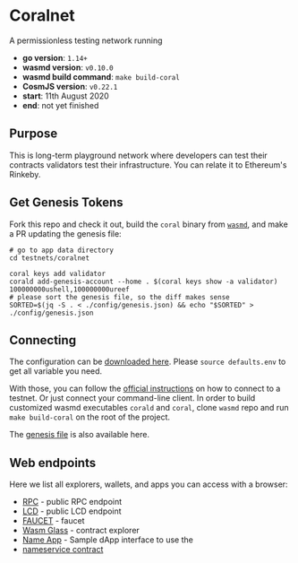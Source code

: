 # Coralnet

A permissionless testing network running

- **go version**: `1.14+`
- **wasmd version**: `v0.10.0`
- **wasmd build command**: `make build-coral`
- **CosmJS version**: `v0.22.1`
- **start**: 11th August 2020
- **end**: not yet finished

## Purpose

This is long-term playground network where developers can test their contracts validators test their infrastructure.
You can relate it to Ethereum's Rinkeby.

## Get Genesis Tokens

Fork this repo and check it out, build the `coral` binary from
[`wasmd`](https://github.com/CosmWasm/wasmd), and make a PR updating the
genesis file:

```shell
# go to app data directory
cd testnets/coralnet

coral keys add validator
corald add-genesis-account --home . $(coral keys show -a validator) 100000000ushell,100000000ureef
# please sort the genesis file, so the diff makes sense
SORTED=$(jq -S . < ./config/genesis.json) && echo "$SORTED" > ./config/genesis.json
```

## Connecting

The configuration can be [downloaded here](./defaults.env).
Please `source defaults.env` to get all variable you need.

With those, you can follow the
[official instructions](https://docs.cosmwasm.com/testnets/testnets.html)
 on how to connect to a testnet.
Or just connect your command-line client. In order to build customized wasmd executables `corald` and `coral`,
clone `wasmd` repo and run `make build-coral` on the root of the project.

The [genesis file](./config/genesis.json) is also available here.

## Web endpoints

Here we list all explorers, wallets, and apps you can access with a browser:

* [RPC](https://rpc.coralnet.cosmwasm.com) - public RPC endpoint
* [LCD](https://lcd.coralnet.cosmwasm.com) - public LCD endpoint
* [FAUCET](https://faucet.coralnet.cosmwasm.com) - faucet
* [Wasm Glass](https://coral.wasm.glass) - contract explorer
* [Name App](https://cosmwasm.github.io/name-app/) - Sample dApp interface to use the
* [nameservice contract](https://github.com/CosmWasm/cosmwasm-examples/tree/nameservice-0.6.0/nameservice)
